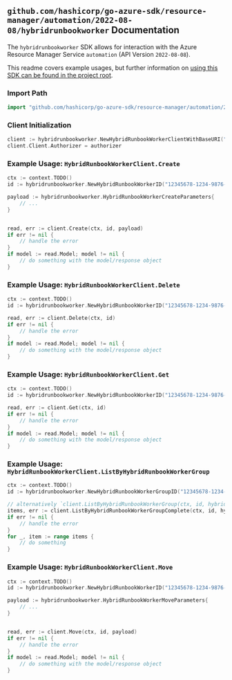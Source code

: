 
## `github.com/hashicorp/go-azure-sdk/resource-manager/automation/2022-08-08/hybridrunbookworker` Documentation

The `hybridrunbookworker` SDK allows for interaction with the Azure Resource Manager Service `automation` (API Version `2022-08-08`).

This readme covers example usages, but further information on [using this SDK can be found in the project root](https://github.com/hashicorp/go-azure-sdk/tree/main/docs).

### Import Path

```go
import "github.com/hashicorp/go-azure-sdk/resource-manager/automation/2022-08-08/hybridrunbookworker"
```


### Client Initialization

```go
client := hybridrunbookworker.NewHybridRunbookWorkerClientWithBaseURI("https://management.azure.com")
client.Client.Authorizer = authorizer
```


### Example Usage: `HybridRunbookWorkerClient.Create`

```go
ctx := context.TODO()
id := hybridrunbookworker.NewHybridRunbookWorkerID("12345678-1234-9876-4563-123456789012", "example-resource-group", "automationAccountValue", "hybridRunbookWorkerGroupValue", "hybridRunbookWorkerIdValue")

payload := hybridrunbookworker.HybridRunbookWorkerCreateParameters{
	// ...
}


read, err := client.Create(ctx, id, payload)
if err != nil {
	// handle the error
}
if model := read.Model; model != nil {
	// do something with the model/response object
}
```


### Example Usage: `HybridRunbookWorkerClient.Delete`

```go
ctx := context.TODO()
id := hybridrunbookworker.NewHybridRunbookWorkerID("12345678-1234-9876-4563-123456789012", "example-resource-group", "automationAccountValue", "hybridRunbookWorkerGroupValue", "hybridRunbookWorkerIdValue")

read, err := client.Delete(ctx, id)
if err != nil {
	// handle the error
}
if model := read.Model; model != nil {
	// do something with the model/response object
}
```


### Example Usage: `HybridRunbookWorkerClient.Get`

```go
ctx := context.TODO()
id := hybridrunbookworker.NewHybridRunbookWorkerID("12345678-1234-9876-4563-123456789012", "example-resource-group", "automationAccountValue", "hybridRunbookWorkerGroupValue", "hybridRunbookWorkerIdValue")

read, err := client.Get(ctx, id)
if err != nil {
	// handle the error
}
if model := read.Model; model != nil {
	// do something with the model/response object
}
```


### Example Usage: `HybridRunbookWorkerClient.ListByHybridRunbookWorkerGroup`

```go
ctx := context.TODO()
id := hybridrunbookworker.NewHybridRunbookWorkerGroupID("12345678-1234-9876-4563-123456789012", "example-resource-group", "automationAccountValue", "hybridRunbookWorkerGroupValue")

// alternatively `client.ListByHybridRunbookWorkerGroup(ctx, id, hybridrunbookworker.DefaultListByHybridRunbookWorkerGroupOperationOptions())` can be used to do batched pagination
items, err := client.ListByHybridRunbookWorkerGroupComplete(ctx, id, hybridrunbookworker.DefaultListByHybridRunbookWorkerGroupOperationOptions())
if err != nil {
	// handle the error
}
for _, item := range items {
	// do something
}
```


### Example Usage: `HybridRunbookWorkerClient.Move`

```go
ctx := context.TODO()
id := hybridrunbookworker.NewHybridRunbookWorkerID("12345678-1234-9876-4563-123456789012", "example-resource-group", "automationAccountValue", "hybridRunbookWorkerGroupValue", "hybridRunbookWorkerIdValue")

payload := hybridrunbookworker.HybridRunbookWorkerMoveParameters{
	// ...
}


read, err := client.Move(ctx, id, payload)
if err != nil {
	// handle the error
}
if model := read.Model; model != nil {
	// do something with the model/response object
}
```
